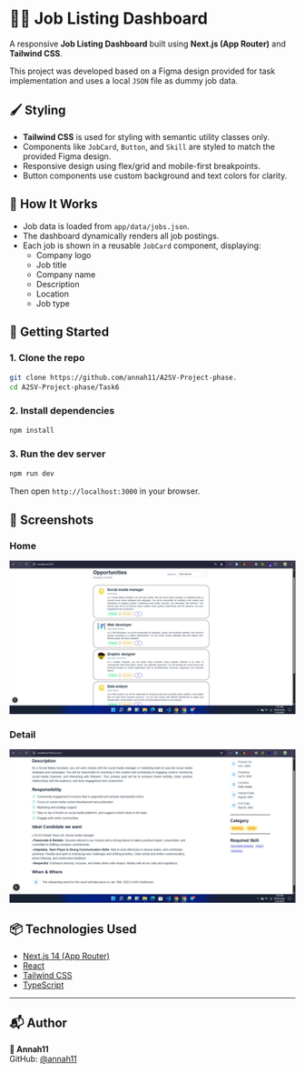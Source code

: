 #  👩‍💼  Job Listing Dashboard

A responsive **Job Listing Dashboard** built using **Next.js (App Router)** and **Tailwind CSS**.

This project was developed based on a Figma design provided for task implementation and uses a local `JSON` file as dummy job data.

## 🖌️ Styling

- **Tailwind CSS** is used for styling with semantic utility classes only.
- Components like `JobCard`, `Button`, and `Skill` are styled to match the provided Figma design.
- Responsive design using flex/grid and mobile-first breakpoints.
- Button components use custom background and text colors for clarity.

## 🔧 How It Works

- Job data is loaded from `app/data/jobs.json`.
- The dashboard dynamically renders all job postings.
- Each job is shown in a reusable `JobCard` component, displaying:
  - Company logo
  - Job title
  - Company name
  - Description
  - Location
  - Job type

## 🚀 Getting Started

### 1. Clone the repo

```bash
git clone https://github.com/annah11/A2SV-Project-phase.
cd A2SV-Project-phase/Task6
```

### 2. Install dependencies

```bash
npm install
```

### 3. Run the dev server

```bash
npm run dev
```

Then open `http://localhost:3000` in your browser.

## 📸 Screenshots

### Home
![home](./src/img/home.jpg)


### Detail
![Detail](./src/img/detail.jpg)

## 📦 Technologies Used

- [Next.js 14 (App Router)](https://nextjs.org/docs/app)
- [React](https://reactjs.org/)
- [Tailwind CSS](https://tailwindcss.com/)
- [TypeScript](https://www.typescriptlang.org/)

---

## 📬 Author

**👤 Annah11**  
GitHub: [@annah11](https://github.com/annah11)

